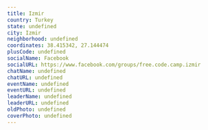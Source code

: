 ```yaml
---
title: Izmir
country: Turkey
state: undefined
city: Izmir
neighborhood: undefined
coordinates: 38.415342, 27.144474
plusCode: undefined
socialName: Facebook
socialURL: https://www.facebook.com/groups/free.code.camp.izmir
chatName: undefined
chatURL: undefined
eventName: undefined
eventURL: undefined
leaderName: undefined
leaderURL: undefined
oldPhoto: undefined
coverPhoto: undefined
---
```

